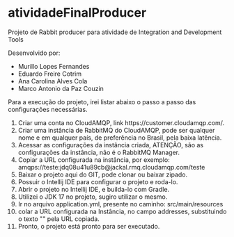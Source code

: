 # atividadeFinalProducer  
Projeto de Rabbit producer para atividade de Integration and Development Tools

Desenvolvido por:
<ul>
  <li>Murillo Lopes Fernandes</li>
  <li>Eduardo Freire Cotrim</li>
  <li>Ana Carolina Alves Cola</li>
  <li>Marco Antonio da Paz Couzin</li>
</ul>

Para a execução do projeto, irei listar abaixo o passo a passo das configurações necessárias.  

<ol>
  <li>Criar uma conta no CloudAMQP, link https://customer.cloudamqp.com/.</li>
  <li>Criar uma instância de RabbitMQ do CloudAMQP, pode ser qualquer nome e em qualquer país, de preferência no Brasil, pela baixa latência.</li>
  <li>Acessar as configurações da instância criada, ATENÇÃO, são as configurações da instância, não é o RabbitMQ Manager.</li>
  <li>Copiar a URL configurada na instância, por exemplo: amqps://teste:jdq08u41u89cb@jackal.rmq.cloudamqp.com/teste</li>
  <li>Baixar o projeto aqui do GIT, pode clonar ou baixar zipado.</li>
  <li>Possuir o Intellij IDE para configurar o projeto e roda-lo.</li>
  <li>Abrir o projeto no Intellij IDE, e builda-lo com Gradle.</li>
  <li>Utilizei o JDK 17 no projeto, sugiro utilizar o mesmo.</li>
  <li>Ir no arquivo application.yml, presente no caminho: src/main/resources</li>
  <li>colar a URL configurada na Instância, no campo addresses, substituindo o texto "<digite-aqui-a-URL>" pela URL copiada.</li>
  <li>Pronto, o projeto está pronto para ser executado.</li>
</ol>
